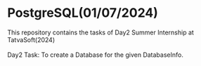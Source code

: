 # PostgreSQL(01/07/2024)

This repository contains the tasks of Day2 Summer Internship at TatvaSoft(2024)
<br></br>
Day2 Task: To create a Database for the given DatabaseInfo.
